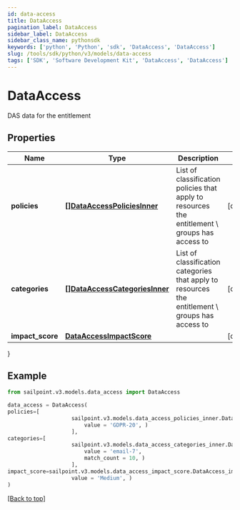 ```yaml
---
id: data-access
title: DataAccess
pagination_label: DataAccess
sidebar_label: DataAccess
sidebar_class_name: pythonsdk
keywords: ['python', 'Python', 'sdk', 'DataAccess', 'DataAccess'] 
slug: /tools/sdk/python/v3/models/data-access
tags: ['SDK', 'Software Development Kit', 'DataAccess', 'DataAccess']
---
```


# DataAccess

DAS data for the entitlement

## Properties

Name | Type | Description | Notes
------------ | ------------- | ------------- | -------------
**policies** | [**[]DataAccessPoliciesInner**](data-access-policies-inner) | List of classification policies that apply to resources the entitlement \\ groups has access to | [optional] 
**categories** | [**[]DataAccessCategoriesInner**](data-access-categories-inner) | List of classification categories that apply to resources the entitlement \\ groups has access to | [optional] 
**impact_score** | [**DataAccessImpactScore**](data-access-impact-score) |  | [optional] 
}

## Example

```python
from sailpoint.v3.models.data_access import DataAccess

data_access = DataAccess(
policies=[
                    sailpoint.v3.models.data_access_policies_inner.DataAccess_policies_inner(
                        value = 'GDPR-20', )
                    ],
categories=[
                    sailpoint.v3.models.data_access_categories_inner.DataAccess_categories_inner(
                        value = 'email-7', 
                        match_count = 10, )
                    ],
impact_score=sailpoint.v3.models.data_access_impact_score.DataAccess_impactScore(
                    value = 'Medium', )
)

```
[[Back to top]](#) 

